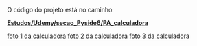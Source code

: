 O código do projeto está no caminho:

**[Estudos/Udemy/secao_Pyside6/PA_calculadora](https://github.com/PabloAlves99/Python/tree/main/Udemy/_pyside6/PA_calculadora)**

[foto 1 da calculadora](calculadora(1).png)
[foto 2 da calculadora](calculadora(2).png)
[foto 3 da calculadora](calculadora(3).png)